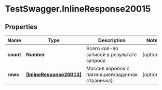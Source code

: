 # TestSwagger.InlineResponse20015

## Properties

Name | Type | Description | Notes
------------ | ------------- | ------------- | -------------
**count** | **Number** | Всего кол-во записей в результате запроса | [optional] 
**rows** | [**[InlineResponse20013]**](InlineResponse20013.md) | Массив коробок c пагинацией(заданная страничка). | [optional] 


